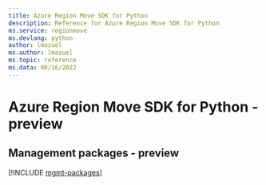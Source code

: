 ```yaml
---
title: Azure Region Move SDK for Python
description: Reference for Azure Region Move SDK for Python
ms.service: regionmove
ms.devlang: python
author: lmazuel
ms.author: lmazuel
ms.topic: reference
ms.data: 08/16/2022
---
```

# Azure Region Move SDK for Python - preview

## Management packages - preview
[!INCLUDE [mgmt-packages](region-move-mgmt-index.md)]
